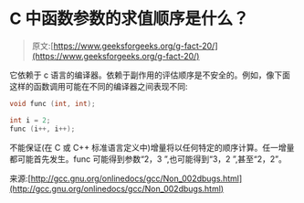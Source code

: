 # C 中函数参数的求值顺序是什么？

> 原文:[https://www.geeksforgeeks.org/g-fact-20/](https://www.geeksforgeeks.org/g-fact-20/)

它依赖于 c 语言的编译器。依赖于副作用的评估顺序是不安全的。例如，像下面这样的函数调用可能在不同的编译器之间表现不同:

```cpp
void func (int, int);

int i = 2;
func (i++, i++);
```

不能保证(在 C 或 C++ 标准语言定义中)增量将以任何特定的顺序计算。任一增量都可能首先发生。func 可能得到参数“2，3 ”,也可能得到“3，2 ”,甚至“2，2”。

来源:[http://gcc.gnu.org/onlinedocs/gcc/Non_002dbugs.html](http://gcc.gnu.org/onlinedocs/gcc/Non_002dbugs.html)